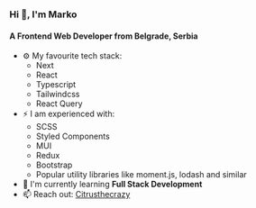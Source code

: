 ### Hi 👋, I'm Marko
#### A Frontend Web Developer from Belgrade, Serbia


- ⚙️ My favourite tech stack:
  - Next
  - React
  - Typescript
  - Tailwindcss
  - React Query
- ⚡️ I am experienced with:
  - SCSS
  - Styled Components
  - MUI
  - Redux
  - Bootstrap
  - Popular utility libraries like moment.js, lodash and similar
- 🌱 I'm currently learning **Full Stack Development**
- 📫 Reach out: [Citrusthecrazy](https://www.linkedin.com/in/marko-drakulic-028092206/)
